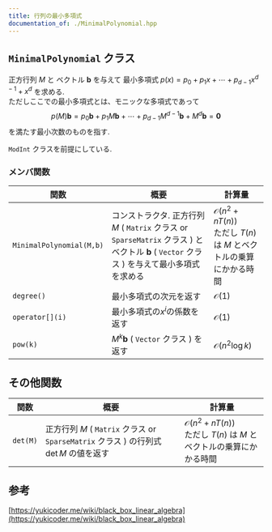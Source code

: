 ```yaml
---
title: 行列の最小多項式
documentation_of: ./MinimalPolynomial.hpp
---
```


## `MinimalPolynomial` クラス
正方行列 $M$ と ベクトル $\boldsymbol{b}$ を与えて 最小多項式 $p(x)=p_0+p_1x+\cdots+p_{d-1}x^{d-1}+x^d$ を求める. \
ただしここでの最小多項式とは、モニックな多項式であって
$$
p(M)\boldsymbol{b} = p_0\boldsymbol{b}+p_1M\boldsymbol{b}+\cdots+p_{d-1}M^{d-1}\boldsymbol{b} + M^d\boldsymbol{b} = \boldsymbol{0}
$$
を満たす最小次数のものを指す.

`ModInt` クラスを前提にしている.

### メンバ関数

| 関数                     | 概要                                                                                                                                                 | 計算量                                                                         |
| ------------------------ | ---------------------------------------------------------------------------------------------------------------------------------------------------- | ------------------------------------------------------------------------------ |
| `MinimalPolynomial(M,b)` | コンストラクタ. 正方行列 $M$ ( `Matrix` クラス or `SparseMatrix` クラス ) とベクトル $\boldsymbol{b}$ ( `Vector` クラス ) を与えて最小多項式を求める | $\mathcal{O}(n^2+nT(n))$<br> ただし $T(n)$ は $M$ とベクトルの乗算にかかる時間 |
| `degree()`               | 最小多項式の次元を返す                                                                                                                               | $\mathcal{O}(1)$                                                               |
| `operator[](i)`          | 最小多項式の$x^i$の係数を返す                                                                                                                        | $\mathcal{O}(1)$                                                               |
| `pow(k)`                 | $M^k\boldsymbol{b}$ ( `Vector` クラス ) を返す                                                                                                       | $\mathcal{O}(n^2\log k)$                                                       |

## その他関数
| 関数     | 概要                                                                                   | 計算量                                                                         |
| -------- | -------------------------------------------------------------------------------------- | ------------------------------------------------------------------------------ |
| `det(M)` | 正方行列 $M$ ( `Matrix` クラス or `SparseMatrix` クラス ) の行列式 $\det M$ の値を返す | $\mathcal{O}(n^2+nT(n))$<br> ただし $T(n)$ は $M$ とベクトルの乗算にかかる時間 |


## 参考
[https://yukicoder.me/wiki/black_box_linear_algebra](https://yukicoder.me/wiki/black_box_linear_algebra)